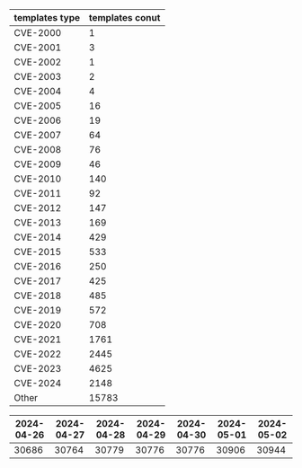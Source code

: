 | templates type | templates conut | 
| --- | --- | 
| CVE-2000 | 1 |
| CVE-2001 | 3 |
| CVE-2002 | 1 |
| CVE-2003 | 2 |
| CVE-2004 | 4 |
| CVE-2005 | 16 |
| CVE-2006 | 19 |
| CVE-2007 | 64 |
| CVE-2008 | 76 |
| CVE-2009 | 46 |
| CVE-2010 | 140 |
| CVE-2011 | 92 |
| CVE-2012 | 147 |
| CVE-2013 | 169 |
| CVE-2014 | 429 |
| CVE-2015 | 533 |
| CVE-2016 | 250 |
| CVE-2017 | 425 |
| CVE-2018 | 485 |
| CVE-2019 | 572 |
| CVE-2020 | 708 |
| CVE-2021 | 1761 |
| CVE-2022 | 2445 |
| CVE-2023 | 4625 |
| CVE-2024 | 2148 |
| Other | 15783 |


|2024-04-26 | 2024-04-27 | 2024-04-28 | 2024-04-29 | 2024-04-30 | 2024-05-01 | 2024-05-02|
|--- | ------ | ------ | ------ | ------ | ------ | ---|
|30686 | 30764 | 30779 | 30776 | 30776 | 30906 | 30944|
